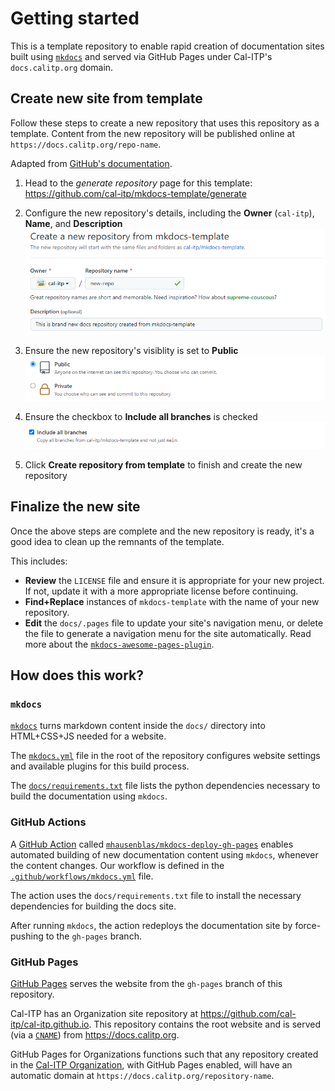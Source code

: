 # Getting started

This is a template repository to enable rapid creation of documentation sites built using [`mkdocs`][mkdocs] and served via
GitHub Pages under Cal-ITP's `docs.calitp.org` domain.

## Create new site from template

Follow these steps to create a new repository that uses this repository as a template. Content from the new repository will be
published online at `https://docs.calitp.org/repo-name`.

Adapted from [GitHub's documentation][gh-template-repo-howto].

1. Head to the _generate repository_ page for this template:
   <https://github.com/cal-itp/mkdocs-template/generate>

1. Configure the new repository's details, including the **Owner** (`cal-itp`), **Name**, and **Description**
   ![Screenshot showing creating a new repository from mkdocs-template](img/new-repo-init.png)

1. Ensure the new repository's visiblity is set to **Public**
   ![Screenshot showing the new repository's visibility set to Public](img/new-repo-visibility.png)

1. Ensure the checkbox to **Include all branches** is checked
   ![Screenshot showing the Include all branches checkbox checked](img/new-repo-all-branches.png)

1. Click **Create repository from template** to finish and create the new repository

## Finalize the new site

Once the above steps are complete and the new repository is ready, it's a good idea to clean up the remnants of the template.

This includes:

- **Review** the `LICENSE` file and ensure it is appropriate for your new project. If not, update it with a more appropriate
  license before continuing.
- **Find+Replace** instances of `mkdocs-template` with the name of your new repository.
- **Edit** the `docs/.pages` file to update your site's navigation menu, or delete the file to generate a navigation menu for the
  site automatically. Read more about the
  [`mkdocs-awesome-pages-plugin`](https://github.com/lukasgeiter/mkdocs-awesome-pages-plugin/#customize-navigation).

## How does this work?

### `mkdocs`

[`mkdocs`][mkdocs] turns markdown content inside the `docs/` directory into HTML+CSS+JS needed for a website.

The [`mkdocs.yml`](https://github.com/cal-itp/mkdocs-template/blob/main/mkdocs.yml) file in the root of the repository
configures website settings and available plugins for this build process.

The [`docs/requirements.txt`](https://github.com/cal-itp/mkdocs-template/blob/main/docs/requirements.txt) file lists the
python dependencies necessary to build the documentation using `mkdocs`.

### GitHub Actions

A [GitHub Action][gh-actions] called [`mhausenblas/mkdocs-deploy-gh-pages`][mkdocs-deploy-gh-pages] enables automated
building of new documentation content using `mkdocs`, whenever the content changes. Our workflow is defined in the
[`.github/workflows/mkdocs.yml`](https://github.com/cal-itp/mkdocs-template/blob/main/.github/workflows/mkdocs.yml) file.

The action uses the `docs/requirements.txt` file to install the necessary dependencies for building the docs site.

After running `mkdocs`, the action redeploys the documentation site by force-pushing to the `gh-pages` branch.

### GitHub Pages

[GitHub Pages][gh-pages] serves the website from the `gh-pages` branch of this repository.

Cal-ITP has an Organization site repository at <https://github.com/cal-itp/cal-itp.github.io>. This repository contains the
root website and is served (via a [`CNAME`](https://github.com/cal-itp/cal-itp.github.io/blob/main/CNAME)) from
<https://docs.calitp.org>.

GitHub Pages for Organizations functions such that any repository created in the [Cal-ITP Organization][cal-itp-org], with
GitHub Pages enabled, will have an automatic domain at `https://docs.calitp.org/repository-name`.

[cal-itp-org]: https://github.com/cal-itp
[gh-actions]: https://github.com/features/actions
[gh-pages]: https://pages.github.com/
[gh-template-repo]: https://docs.github.com/en/github/creating-cloning-and-archiving-repositories/creating-a-repository-on-github/creating-a-repository-from-a-template
[gh-template-repo-howto]: https://docs.github.com/en/github/creating-cloning-and-archiving-repositories/creating-a-repository-on-github/creating-a-repository-from-a-template#creating-a-repository-from-a-template
[mkdocs]: https://www.mkdocs.org/
[mkdocs-deploy-gh-pages]: https://github.com/mhausenblas/mkdocs-deploy-gh-pages

